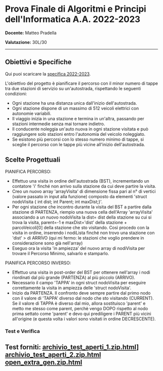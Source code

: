 # Prova Finale di Algoritmi e Principi dell'Informatica A.A. 2022-2023

**Docente:** Matteo Pradella

**Valutazione:** 30L/30

---

## Obiettivi e Specifiche

Qui puoi scaricare la [specifica 2022-2023](documents/Specifica_2022_2023.pdf).

L'obiettivo del progetto è pianificare il percorso con il minor numero di tappe tra due stazioni di servizio su un'autostrada, rispettando le seguenti condizioni:

- Ogni stazione ha una distanza unica dall'inizio dell'autostrada.
- Ogni stazione dispone di un massimo di 512 veicoli elettrici con autonomie variabili.
- Il viaggio inizia in una stazione e termina in un'altra, passando per stazioni intermedie senza mai tornare indietro.
- Il conducente noleggia un'auto nuova in ogni stazione visitata e può raggiungere solo stazioni entro l'autonomia del veicolo noleggiato.
- Se esistono più percorsi con lo stesso numero minimo di tappe, si sceglie il percorso con le tappe più vicine all'inizio dell'autostrada.

## Scelte Progettuali

PIANIFICA PERCORSO:
- Effettuo una visita in ordine dell'autostrada (BST), incrementando un contatore 'i'
  finché non arrivo sulla stazione da cui deve partire la visita.
- Creo un nuovo array 'arrayVisita' di dimensione fissa pari al n° di vertici (valore passato in input alla funzione)
  composto da elementi 'struct nodoVisita { int dist; int Parent; int maxDist;}'.
- Per ogni stazione che incontro durante la visita del BST a partire dalla stazione di PARTENZA,
  riempio una nuova cella dell'Array 'arrayVisita' associando a un nuovo nodoVisita la dist= dist della stazione
  su cui si trova la visita, parent=-1 e maxDist='dist' della stazione + parcoVeicoli[0] della stazione che sto visitando.
  Così procedo con la visita in ordine, inserendo i nodiLista finché non trovo una stazione con 'dist' > di ARRIVO (qui mi fermo: le stazioni che voglio prendere in considerazione sono già nell'array)
- Eseguo ora la visita 'in ampiezza' del nuovo array di nodiVisita per trovare il Percorso Minimo, salvarlo e stamparlo.

PIANIFICA PERCORSO INVERSO:
- Effettuo una visita in post-order del BST per ottenere nell'array i nodi riordinati dal più grande (PARTENZA) al più piccolo (ARRIVO).
- Necessario il campo 'TAPPA' in ogni struct nodoVisita per eseguire correttamente la visita in ampiezza delle 'struct nodoVisita'.
- Inizio da PARTENZA. Il confronto deve sempre partire dal primo nodo con il valore di 'TAPPA' diverso dal nodo che sto visitando (CURRENT).
  Se il valore di TAPPA è diverso dal mio, allora sostituisco 'parent' e metto me stesso come parent,
  perchè vengo DOPO rispetto al nodo prima settato come 'parent' e devo qui prediligere i PARENT più vicini all'origine
  (e questa volta i valori sono visitati in ordine DECRESCENTE).


### Test e Verifica

Test forniti: 
[archivio_test_aperti_1.zip.html](documents%2FTests%2Farchivio_test_aperti_1.zip.html)]
[archivio_test_aperti_2.zip.html](documents%2FTests%2Farchivio_test_aperti_2.zip.html)
[open_extra_gen.zip.html](documents%2FTests%2Fopen_extra_gen.zip.html)
---

